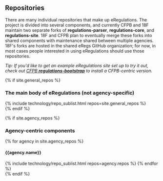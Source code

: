 ## Repositories

There are many individual repositories that make up eRegulations. The project is divided into several components, and currently CFPB and 18F maintain two separate forks of **regulations-parser**, **regulations-core**, and **regulations-site**. 18F and CFPB plan to eventually merge these forks into shared components with maintenance shared between multiple agencies. 18F's forks are hosted in the shared eRegs GitHub organization; for now, in most cases people interested in using eRegulations should use those repositories.

*Tip: If you'd like to get an example eRegulations site set up to try it out, check out [CFPB **regulations-bootstrap**](https://github.com/cfpb/regulations-bootstrap) to install a CFPB-centric version.*

{% if site.general_repos %}
<section id="main-repositories">
  <h3 id="repositories">The main body of eRegulations (not agency-specific)</h3>
  {% include technology/repo_sublist.html repos=site.general_repos %}
</section>
{% endif %}

{% if site.agency_repos %}
<section id="agency-repositories">
  <h3 id="repositories">Agency-centric components</h3>  
  {% for agency in site.agency_repos %}
    <h4>{{agency.name}}</h4>
    {% include technology/repo_sublist.html repos=agency.repos %}
  {% endfor %}
</section>
{% endif %}
